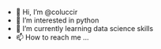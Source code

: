 - 👋 Hi, I’m @coluccir
- 👀 I’m interested in python
- 🌱 I’m currently learning data science skills
- 📫 How to reach me ...

<!---
coluccir/coluccir is a ✨ special ✨ repository because its `README.md` (this file) appears on your GitHub profile.
You can click the Preview link to take a look at your changes.
--->
